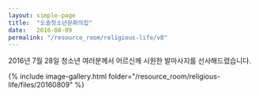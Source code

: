```yaml
---
layout: simple-page
title:  "도솔청소년문화의집"
date:   2016-08-09
permalink: "/resource_room/religious-life/v8"
---
```


2016년 7월 28일 청소년 여러분께서 어르신께 시원한 발마사지를 선사해드렸습니다.

{% include image-gallery.html folder="/resource_room/religious-life/files/20160809" %}